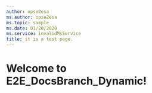 ```yaml
---
author: opse2esa
ms.author: opse2esa
ms.topic: sample
ms.date: 01/20/2020
ms.service: invalidMsService
title: it is a test page.
---
```


# Welcome to E2E_DocsBranch_Dynamic!

